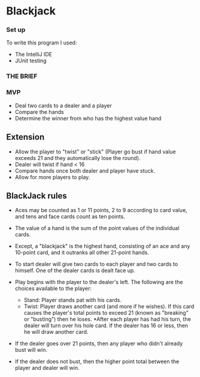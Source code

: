 # Blackjack

### Set up
To write this program I used:
* The IntelliJ IDE
* JUnit testing

### THE BRIEF
### MVP
* Deal two cards to a dealer and a player
* Compare the hands
* Determine the winner from who has the highest value hand

## Extension
* Allow the player to "twist" or "stick" (Player go bust if hand value exceeds 21 and they automatically lose the round).
* Dealer will twist if hand < 16
* Compare hands once both dealer and player have stuck.
* Allow for more players to play.

## BlackJack rules
* Aces may be counted as 1 or 11 points, 2 to 9 according to card value, and tens and face cards count as ten points.

* The value of a hand is the sum of the point values of the individual cards.

* Except, a "blackjack" is the highest hand, consisting of an ace and any 10-point card, and it outranks all other 21-point hands.

* To start dealer will give two cards to each player and two cards to himself. One of the dealer cards is dealt face up.

* Play begins with the player to the dealer's left. The following are the choices available to the player:

    * Stand: Player stands pat with his cards.
    * Twist: Player draws another card (and more if he wishes). If this card causes the player's total points to exceed 21 (known as "breaking" or "busting") then he loses.
    *After each player has had his turn, the dealer will turn over his hole card. If the dealer has 16 or less, then he will draw another card.

* If the dealer goes over 21 points, then any player who didn't already bust will win.

* If the dealer does not bust, then the higher point total between the player and dealer will win.
